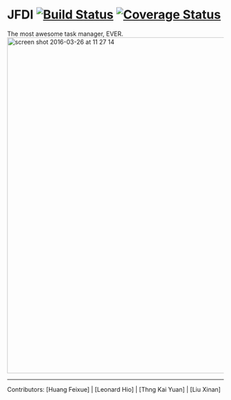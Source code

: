 # JFDI [![Build Status](https://travis-ci.org/cs2103jan2016-w13-4j/main.svg?branch=master)](https://travis-ci.org/cs2103jan2016-w13-4j/main) [![Coverage Status](https://coveralls.io/repos/github/cs2103jan2016-w13-4j/main/badge.svg?branch=master)](https://coveralls.io/github/cs2103jan2016-w13-4j/main?branch=master)
The most awesome task manager, EVER.
<img width="782" alt="screen shot 2016-03-26 at 11 27 14" src="https://cloud.githubusercontent.com/assets/10496851/14057932/582c240a-f34a-11e5-8dc1-91b9033923c4.png">
<br>
<hr>
Contributors: [Huang Feixue] | [Leonard Hio] | [Thng Kai Yuan] | [Liu Xinan]

[Huang Feixue]: https://github.com/SherryFX
[Leonard Hio]: https://github.com/leonardhml
[Thng Kai Yuan]: https://github.com/thngkaiyuan
[Liu Xinan]: https://github.com/xinan
